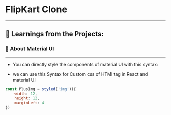 # FlipKart Clone
__________________________



## 🎯 Learnings from the Projects:

 ### 📌 About Material UI
 __________________________
* You can directly style the components of material UI with this syntax:


* we can use this Syntax for Custom css of HTMl tag in React and material UI


```javascript
const PlusImg = styled('img')({
    width: 12,
    height: 12,
    marginLeft: 4
})
```

